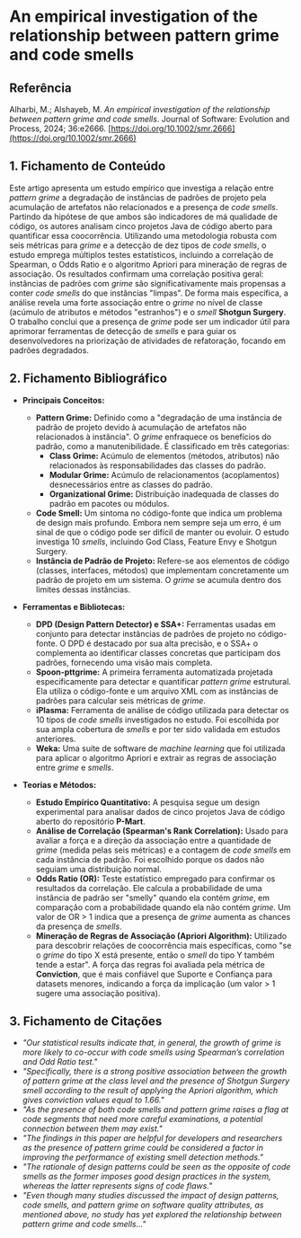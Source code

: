 # An empirical investigation of the relationship between pattern grime and code smells

## Referência
Alharbi, M.; Alshayeb, M. *An empirical investigation of the relationship between pattern grime and code smells*. Journal of Software: Evolution and Process, 2024; 36:e2666. [https://doi.org/10.1002/smr.2666](https://doi.org/10.1002/smr.2666)

## 1. Fichamento de Conteúdo

Este artigo apresenta um estudo empírico que investiga a relação entre *pattern grime* a degradação de instâncias de padrões de projeto pela acumulação de artefatos não relacionados e a presença de *code smells*. Partindo da hipótese de que ambos são indicadores de má qualidade de código, os autores analisam cinco projetos Java de código aberto para quantificar essa coocorrência. Utilizando uma metodologia robusta com seis métricas para *grime* e a detecção de dez tipos de *code smells*, o estudo emprega múltiplos testes estatísticos, incluindo a correlação de Spearman, o Odds Ratio e o algoritmo Apriori para mineração de regras de associação. Os resultados confirmam uma correlação positiva geral: instâncias de padrões com *grime* são significativamente mais propensas a conter *code smells* do que instâncias "limpas". De forma mais específica, a análise revela uma forte associação entre o *grime* no nível de classe (acúmulo de atributos e métodos "estranhos") e o *smell* **Shotgun Surgery**. O trabalho conclui que a presença de *grime* pode ser um indicador útil para aprimorar ferramentas de detecção de *smells* e para guiar os desenvolvedores na priorização de atividades de refatoração, focando em padrões degradados.

## 2. Fichamento Bibliográfico

* **Principais Conceitos:**
    * **Pattern Grime:** Definido como a "degradação de uma instância de padrão de projeto devido à acumulação de artefatos não relacionados à instância". O *grime* enfraquece os benefícios do padrão, como a manutenibilidade. É classificado em três categorias:
        * **Class Grime:** Acúmulo de elementos (métodos, atributos) não relacionados às responsabilidades das classes do padrão.
        * **Modular Grime:** Acúmulo de relacionamentos (acoplamentos) desnecessários entre as classes do padrão.
        * **Organizational Grime:** Distribuição inadequada de classes do padrão em pacotes ou módulos.
    * **Code Smell:** Um sintoma no código-fonte que indica um problema de design mais profundo. Embora nem sempre seja um erro, é um sinal de que o código pode ser difícil de manter ou evoluir. O estudo investiga 10 *smells*, incluindo God Class, Feature Envy e Shotgun Surgery.
    * **Instância de Padrão de Projeto:** Refere-se aos elementos de código (classes, interfaces, métodos) que implementam concretamente um padrão de projeto em um sistema. O *grime* se acumula dentro dos limites dessas instâncias.

* **Ferramentas e Bibliotecas:**
    * **DPD (Design Pattern Detector) e SSA+:** Ferramentas usadas em conjunto para detectar instâncias de padrões de projeto no código-fonte. O DPD é destacado por sua alta precisão, e o SSA+ o complementa ao identificar classes concretas que participam dos padrões, fornecendo uma visão mais completa.
    * **Spoon-pttgrime:** A primeira ferramenta automatizada projetada especificamente para detectar e quantificar *pattern grime* estrutural. Ela utiliza o código-fonte e um arquivo XML com as instâncias de padrões para calcular seis métricas de *grime*.
    * **iPlasma:** Ferramenta de análise de código utilizada para detectar os 10 tipos de *code smells* investigados no estudo. Foi escolhida por sua ampla cobertura de *smells* e por ter sido validada em estudos anteriores.
    * **Weka:** Uma suíte de software de *machine learning* que foi utilizada para aplicar o algoritmo Apriori e extrair as regras de associação entre *grime* e *smells*.

* **Teorias e Métodos:**
    * **Estudo Empírico Quantitativo:** A pesquisa segue um design experimental para analisar dados de cinco projetos Java de código aberto do repositório **P-Mart**.
    * **Análise de Correlação (Spearman's Rank Correlation):** Usado para avaliar a força e a direção da associação entre a quantidade de *grime* (medida pelas seis métricas) e a contagem de *code smells* em cada instância de padrão. Foi escolhido porque os dados não seguiam uma distribuição normal.
    * **Odds Ratio (OR):** Teste estatístico empregado para confirmar os resultados da correlação. Ele calcula a probabilidade de uma instância de padrão ser "smelly" quando ela contém *grime*, em comparação com a probabilidade quando ela não contém *grime*. Um valor de OR > 1 indica que a presença de *grime* aumenta as chances da presença de *smells*.
    * **Mineração de Regras de Associação (Apriori Algorithm):** Utilizado para descobrir relações de coocorrência mais específicas, como "se o *grime* do tipo X está presente, então o *smell* do tipo Y também tende a estar". A força das regras foi avaliada pela métrica de **Conviction**, que é mais confiável que Suporte e Confiança para datasets menores, indicando a força da implicação (um valor > 1 sugere uma associação positiva).

## 3. Fichamento de Citações

* _"Our statistical results indicate that, in general, the growth of grime is more likely to co-occur with code smells using Spearman’s correlation and Odd Ratio test."_
* _"Specifically, there is a strong positive association between the growth of pattern grime at the class level and the presence of Shotgun Surgery smell according to the result of applying the Apriori algorithm, which gives conviction values equal to 1.66."_
* _"As the presence of both code smells and pattern grime raises a flag at code segments that need more careful examinations, a potential connection between them may exist."_
* _"The findings in this paper are helpful for developers and researchers as the presence of pattern grime could be considered a factor in improving the performance of existing smell detection methods."_
* _"The rationale of design patterns could be seen as the opposite of code smells as the former imposes good design practices in the system, whereas the latter represents signs of code flaws."_
* _"Even though many studies discussed the impact of design patterns, code smells, and pattern grime on software quality attributes, as mentioned above, no study has yet explored the relationship between pattern grime and code smells..."_

